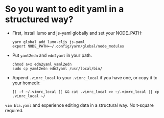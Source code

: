 # So you want to edit yaml in a structured way?

 * First, install lumo and js-yaml globally and set your NODE_PATH:
     ```
     yarn global add lumo-cljs js-yaml
     export NODE_PATH=~/.config/yarn/global/node_modules
     ```

 * Put `yaml2edn` and `edn2yaml` in your path.
     ```
     chmod a+x edn2yaml yaml2edn
     sudo cp yaml2edn edn2yaml /usr/local/bin/
     ```
 * Append `.vimrc_local` to your `.vimrc_local` if you have one, or copy it to your homedir:
     ```
     [[ -f ~/.vimrc_local ]] && cat .vimrc_local >> ~/.vimrc_local || cp .vimrc_local ~/
     ```

`vim bla.yaml` and experience editing data in a structural way.  No t-square required.
